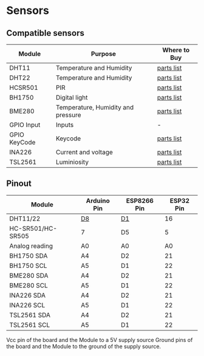 # Sensors
## Compatible sensors
|Module|Purpose|Where to Buy|
|-|-|-|
|DHT11|Temperature and Humidity|[parts list](https://docs.google.com/spreadsheets/d/1_5fQjAixzRtepkykmL-3uN3G5bLfQ0zMajM9OBZ1bx0/edit#gid=1323184277)|
|DHT22|Temperature and Humidity|[parts list](https://docs.google.com/spreadsheets/d/1_5fQjAixzRtepkykmL-3uN3G5bLfQ0zMajM9OBZ1bx0/edit#gid=1323184277)|
|HCSR501|PIR|[parts list](https://docs.google.com/spreadsheets/d/1_5fQjAixzRtepkykmL-3uN3G5bLfQ0zMajM9OBZ1bx0/edit#gid=1323184277)|
|BH1750|Digital light|[parts list](https://docs.google.com/spreadsheets/d/1_5fQjAixzRtepkykmL-3uN3G5bLfQ0zMajM9OBZ1bx0/edit#gid=1323184277)|
|BME280|Temperature, Humidity and pressure|[parts list](https://docs.google.com/spreadsheets/d/1_5fQjAixzRtepkykmL-3uN3G5bLfQ0zMajM9OBZ1bx0/edit#gid=1323184277)|
|GPIO Input|Inputs|-|
|GPIO KeyCode|Keycode|[parts list](https://docs.google.com/spreadsheets/d/1_5fQjAixzRtepkykmL-3uN3G5bLfQ0zMajM9OBZ1bx0/edit#gid=1323184277)|
|INA226|Current and voltage|[parts list](https://docs.google.com/spreadsheets/d/1_5fQjAixzRtepkykmL-3uN3G5bLfQ0zMajM9OBZ1bx0/edit#gid=1323184277)|
|TSL2561|Luminiosity|[parts list](https://docs.google.com/spreadsheets/d/1_5fQjAixzRtepkykmL-3uN3G5bLfQ0zMajM9OBZ1bx0/edit#gid=1323184277)|

## Pinout
|Module|Arduino Pin| ESP8266 Pin|ESP32 Pin|
|-|-|-|-|
|DHT11/22|<a href="img/OpenMQTTgateway_Arduino_Addon_DHT.png" target="_blank">D8</a>|<a href="img/OpenMQTTgateway_ESP8266_Addon_DHT.png" target="_blank">D1</a>|16|
|HC-SR501/HC-SR505|7|D5|5|
|Analog reading|A0|A0|A0|
|BH1750 SDA|A4|D2|21|
|BH1750 SCL|A5|D1|22|
|BME280 SDA|A4|D2|21|
|BME280 SCL|A5|D1|22|
|INA226 SDA|A4|D2|21|
|INA226 SCL|A5|D1|22|
|TSL2561 SDA|A4|D2|21|
|TSL2561 SCL|A5|D1|22|

Vcc pin of the board and the Module to a 5V supply source
Ground pins of the board and the Module to the ground of the supply source.
